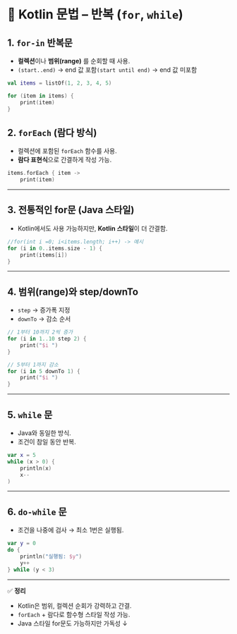 # 📌 Kotlin 문법 – 반복 (`for`, `while`)

## 1. `for-in` 반복문

- **컬렉션**이나 **범위(range)** 를 순회할 때 사용.
- `(start..end)` → end 값 포함`(start until end)` → end 값 미포함

```kotlin
val items = listOf(1, 2, 3, 4, 5)

for (item in items) {
    print(item)
}
```

## 2. `forEach` (람다 방식)

- 컬렉션에 포함된 `forEach` 함수를 사용.
- **람다 표현식**으로 간결하게 작성 가능.

```kotlin
items.forEach { item ->
    print(item)

```

---

## 3. 전통적인 for문 (Java 스타일)

- Kotlin에서도 사용 가능하지만, **Kotlin 스타일**이 더 간결함.

```kotlin
//for(int i =0; i<items.length; i++) -> 예시
for (i in 0..items.size - 1) {
    print(items[i])
}
```

---

## 4. 범위(range)와 step/downTo

- `step` → 증가폭 지정
- `downTo` → 감소 순서

```kotlin
// 1부터 10까지 2씩 증가
for (i in 1..10 step 2) {
    print("$i ")
}

// 5부터 1까지 감소
for (i in 5 downTo 1) {
    print("$i ")
}
```

---

## 5. `while` 문

- Java와 동일한 방식.
- 조건이 참일 동안 반복.

```kotlin
var x = 5
while (x > 0) {
    println(x)
    x--
)
```

---

## 6. `do-while` 문

- 조건을 나중에 검사 → 최소 1번은 실행됨.

```kotlin
var y = 0
do {
    println("실행됨: $y")
    y++
} while (y < 3)
```

---

✅ **정리**

- Kotlin은 범위, 컬렉션 순회가 강력하고 간결.
- `forEach` + 람다로 함수형 스타일 작성 가능.
- Java 스타일 for문도 가능하지만 가독성 ↓
